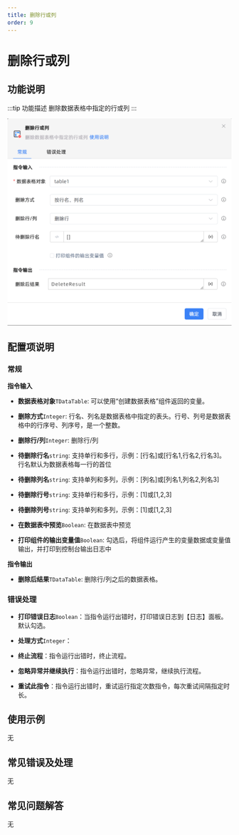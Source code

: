 ```yaml
---
title: 删除行或列
order: 9
---
```


# 删除行或列

## 功能说明

:::tip 功能描述
删除数据表格中指定的行或列
:::

![删除行或列](../../../assets/删除行或列_command.png)

## 配置项说明

### 常规

**指令输入**

- **数据表格对象**`TDataTable`: 可以使用“创建数据表格”组件返回的变量。

- **删除方式**`Integer`: 行名、列名是数据表格中指定的表头。行号、列号是数据表格中的行序号、列序号，是一个整数。

- **删除行/列**`Integer`: 删除行/列

- **待删除行名**`string`: 支持单行和多行，示例：[行名]或[行名1,行名2,行名3]。行名默认为数据表格每一行的首位

- **待删除列名**`string`: 支持单列和多列，示例：[列名]或[列名1,列名2,列名3]

- **待删除行号**`string`: 支持单行和多行，示例：[1]或[1,2,3]

- **待删除列号**`string`: 支持单列和多列，示例：[1]或[1,2,3]

- **在数据表中预览**`Boolean`: 在数据表中预览

- **打印组件的输出变量值**`Boolean`: 勾选后，将组件运行产生的变量数据或变量值输出，并打印到控制台输出日志中


**指令输出**

- **删除后结果**`TDataTable`: 删除行/列之后的数据表格。

### 错误处理

- **打印错误日志**`Boolean`：当指令运行出错时，打印错误日志到【日志】面板。默认勾选。

- **处理方式**`Integer`：

 - **终止流程**：指令运行出错时，终止流程。

 - **忽略异常并继续执行**：指令运行出错时，忽略异常，继续执行流程。

 - **重试此指令**：指令运行出错时，重试运行指定次数指令，每次重试间隔指定时长。

## 使用示例
无

## 常见错误及处理

无

## 常见问题解答

无

